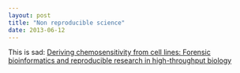 ```yaml
---
layout: post
title: "Non reproducible science"
date: 2013-06-12
---
```


This is sad: <a href="http://projecteuclid.org/DPubS?service=UI&amp;version=1.0&amp;verb=Display&amp;handle=euclid.aoas/1267453942">Deriving chemosensitivity from cell lines: Forensic bioinformatics and reproducible research in high-throughput biology</a>
